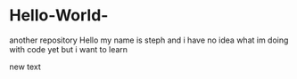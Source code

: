 # Hello-World-
another repository 
Hello 
my name is steph and i have no idea what im doing with code yet
but i want to learn 

new text
